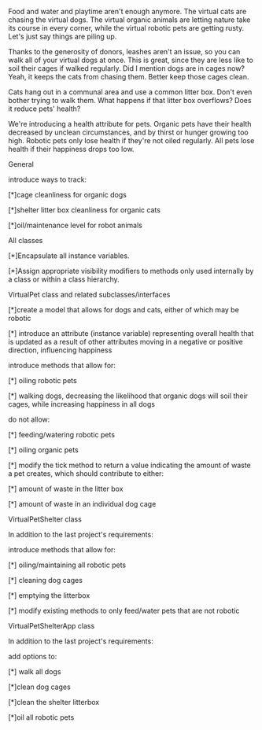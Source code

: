 Food and water and playtime aren't enough anymore. The virtual cats are chasing the virtual dogs. The virtual organic animals are letting nature take its course in every corner, while the virtual robotic pets are getting rusty. Let's just say things are piling up.

Thanks to the generosity of donors, leashes aren't an issue, so you can walk all of your virtual dogs at once. This is great, since they are less like to soil their cages if walked regularly. Did I mention dogs are in cages now? Yeah, it keeps the cats from chasing them. Better keep those cages clean.

Cats hang out in a communal area and use a common litter box. Don't even bother trying to walk them. What happens if that litter box overflows? Does it reduce pets' health?

We're introducing a health attribute for pets. Organic pets have their health decreased by unclean circumstances, and by thirst or hunger growing too high. Robotic pets only lose health if they're not oiled regularly. All pets lose health if their happiness drops too low.

General

introduce ways to track:

 [*]cage cleanliness for organic dogs
 
 [*]shelter litter box cleanliness for organic cats
 
 [*]oil/maintenance level for robot animals
 
 All classes
 
 [*]Encapsulate all instance variables.
 
 [*]Assign appropriate visibility modifiers to methods only used internally by a class or within a class hierarchy.
 
 VirtualPet class and related subclasses/interfaces
 
[*]create a model that allows for dogs and cats, either of which may be robotic

[*] introduce an attribute (instance variable) representing overall health that is updated as a result of other attributes moving in a negative or positive direction, influencing happiness

introduce methods that allow for:

[*] oiling robotic pets

[*] walking dogs, decreasing the likelihood that organic dogs will soil their cages, while increasing happiness in all dogs

do not allow:

[*] feeding/watering robotic pets

[*] oiling organic pets

[*] modify the tick method to return a value indicating the amount of waste a pet creates, which should contribute to either:

[*] amount of waste in the litter box

[*] amount of waste in an individual dog cage

VirtualPetShelter class

In addition to the last project's requirements:

introduce methods that allow for:

[*] oiling/maintaining all robotic pets

[*] cleaning dog cages

[*] emptying the litterbox

[*] modify existing methods to only feed/water pets that are not robotic

VirtualPetShelterApp class

In addition to the last project's requirements:

add options to:

 [*] walk all dogs

 [*]clean dog cages

 [*]clean the shelter litterbox
 
 [*]oil all robotic pets
